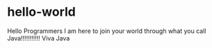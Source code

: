 # hello-world

Hello Programmers
I am here to join your world through what you call Java!!!!!!!!!!!
Viva Java
